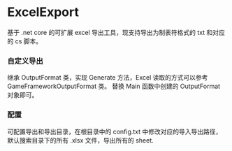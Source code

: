 # ExcelExport
基于 .net core 的可扩展 excel 导出工具，现支持导出为制表符格式的 txt 和对应的 cs 脚本。 

### 自定义导出
继承 OutputFormat 类，实现 Generate 方法，Excel 读取的方式可以参考 GameFrameworkOutputFormat 类。
替换 Main 函数中创建的 OutputFormat 对象即可。

### 配置
可配置导出和导出目录，在根目录中的 config.txt 中修改对应的导入导出路径，默认搜索目录下的所有 .xlsx 文件，导出所有的 sheet.
